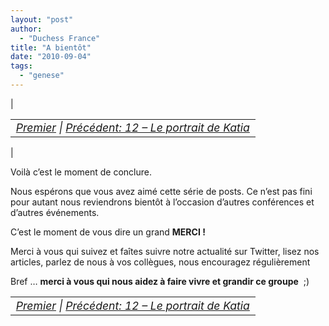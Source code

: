 ```yaml
---
layout: "post"
author: 
  - "Duchess France"
title: "A bientôt"
date: "2010-09-04"
tags: 
  - "genese"
---
```


| <table border="0" width="100%"><tbody><tr><td style="font-size: 110%; font-style: italic; text-align: left;"><a href="http://www.duchess-france.org/rencontre-a-devoxx/">Premier</a> | <a href="http://www.duchess-france.org/portrait-katia-aresti/">Précédent: 12 – Le portrait de Katia</a></td></tr></tbody></table> |

Voilà c’est le moment de conclure.

Nous espérons que vous avez aimé cette série de posts. Ce n’est pas fini pour autant nous reviendrons bientôt à l’occasion d’autres conférences et d’autres événements.

C’est le moment de vous dire un grand **MERCI !**

Merci à vous qui suivez et faîtes suivre notre actualité sur Twitter, lisez nos articles, parlez de nous à vos collègues, nous encouragez régulièrement

Bref … **merci à vous qui nous aidez à faire vivre et grandir ce groupe**  ;)

<table border="0" width="100%"><tbody><tr><td style="font-size: 110%; font-style: italic; text-align: left;"><a href="http://www.duchess-france.org/rencontre-a-devoxx/">Premier</a> | <a href="http://www.duchess-france.org/portrait-katia-aresti/">Précédent: 12 – Le portrait de Katia</a></td></tr></tbody></table>
